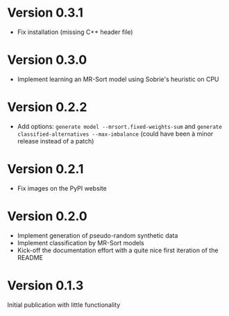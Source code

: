<!-- Copyright 2023 Vincent Jacques -->

# Version 0.3.1

- Fix installation (missing C++ header file)

# Version 0.3.0

- Implement learning an MR-Sort model using Sobrie's heuristic on CPU

# Version 0.2.2

- Add options: `generate model --mrsort.fixed-weights-sum` and `generate classified-alternatives --max-imbalance`
(could have been à minor release instead of a patch)

# Version 0.2.1

- Fix images on the PyPI website

# Version 0.2.0

- Implement generation of pseudo-random synthetic data
- Implement classification by MR-Sort models
- Kick-off the documentation effort with a quite nice first iteration of the README

# Version 0.1.3

Initial publication with little functionality
